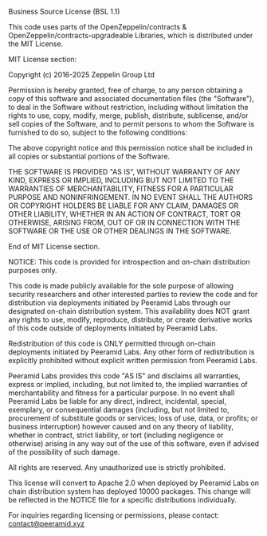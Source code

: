 Business Source License (BSL 1.1)

This code uses parts of the OpenZeppelin/contracts & OpenZeppelin/contracts-upgradeable Libraries, which is distributed under the MIT License.

MIT License section:

Copyright (c) 2016-2025 Zeppelin Group Ltd

Permission is hereby granted, free of charge, to any person obtaining a copy
of this software and associated documentation files (the "Software"), to deal
in the Software without restriction, including without limitation the rights
to use, copy, modify, merge, publish, distribute, sublicense, and/or sell
copies of the Software, and to permit persons to whom the Software is
furnished to do so, subject to the following conditions:

The above copyright notice and this permission notice shall be included in all
copies or substantial portions of the Software.

THE SOFTWARE IS PROVIDED "AS IS", WITHOUT WARRANTY OF ANY KIND, EXPRESS OR
IMPLIED, INCLUDING BUT NOT LIMITED TO THE WARRANTIES OF MERCHANTABILITY,
FITNESS FOR A PARTICULAR PURPOSE AND NONINFRINGEMENT. IN NO EVENT SHALL THE
AUTHORS OR COPYRIGHT HOLDERS BE LIABLE FOR ANY CLAIM, DAMAGES OR OTHER
LIABILITY, WHETHER IN AN ACTION OF CONTRACT, TORT OR OTHERWISE, ARISING FROM,
OUT OF OR IN CONNECTION WITH THE SOFTWARE OR THE USE OR OTHER DEALINGS IN THE
SOFTWARE.

End of MIT License section.

NOTICE: This code is provided for introspection and on-chain distribution purposes only.

This code is made publicly available for the sole purpose of allowing security researchers and other interested parties to review the code and for distribution via deployments initiated by Peeramid Labs through our designated on-chain distribution system. This availability does NOT grant any rights to use, modify, reproduce, distribute, or create derivative works of this code outside of deployments initiated by Peeramid Labs.

Redistribution of this code is ONLY permitted through on-chain deployments initiated by Peeramid Labs. Any other form of redistribution is explicitly prohibited without explicit written permission from Peeramid Labs.

Peeramid Labs provides this code "AS IS" and disclaims all warranties, express or implied, including, but not limited to, the implied warranties of merchantability and fitness for a particular purpose. In no event shall Peeramid Labs be liable for any direct, indirect, incidental, special, exemplary, or consequential damages (including, but not limited to, procurement of substitute goods or services; loss of use, data, or profits; or business interruption) however caused and on any theory of liability, whether in contract, strict liability, or tort (including negligence or otherwise) arising in any way out of the use of this software, even if advised of the possibility of such damage.

All rights are reserved. Any unauthorized use is strictly prohibited.

This license will convert to Apache 2.0 when deployed by Peeramid Labs on chain distribution system has deployed 10000 packages. This change will be reflected in the NOTICE file for a specific distributions individually.

For inquiries regarding licensing or permissions, please contact: contact@peeramid.xyz